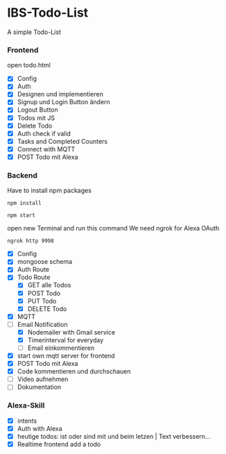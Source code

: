 # IBS-Todo-List

A simple Todo-List

### Frontend

open todo.html

- [x] Config
- [x] Auth
- [x] Designen und implementieren
- [x] Signup und Login Button ändern
- [x] Logout Button
- [x] Todos mit JS
- [x] Delete Todo
- [x] Auth check if valid
- [x] Tasks and Completed Counters
- [x] Connect with MQTT
- [x] POST Todo mit Alexa

### Backend

Have to install npm packages

```
npm install

npm start

```

open new Terminal and run this command
We need ngrok for Alexa OAuth

```
ngrok http 9998

```

- [x] Config
- [x] mongoose schema
- [x] Auth Route
- [x] Todo Route
  - [x] GET alle Todos
  - [x] POST Todo
  - [x] PUT Todo
  - [x] DELETE Todo
- [x] MQTT
- [ ] Email Notification
  - [x] Nodemailer with Gmail service
  - [x] Timerinterval for everyday
  - [ ] Email einkommentieren
- [x] start own mqtt server for frontend
- [x] POST Todo mit Alexa
- [x] Code kommentieren und durchschauen
- [ ] Video aufnehmen
- [ ] Dokumentation

### Alexa-Skill

- [x] intents
- [x] Auth with Alexa
- [x] heutige todos: ist oder sind mit und beim letzen | Text verbessern...
- [x] Realtime frontend add a todo
